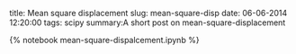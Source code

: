 title: Mean square displacement
slug: mean-square-disp
date: 06-06-2014 12:20:00
tags: scipy
summary:A short post on mean-square-displacement


{% notebook mean-square-dispalcement.ipynb %}

